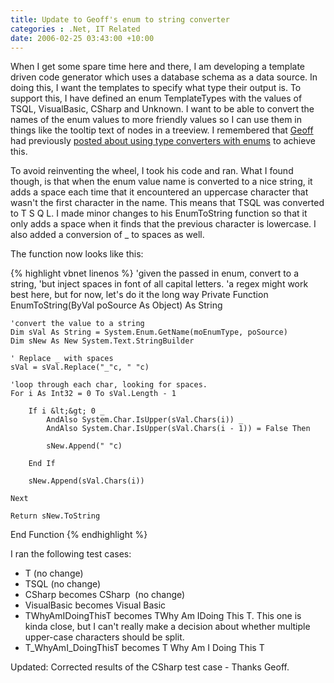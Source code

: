 ```yaml
---
title: Update to Geoff's enum to string converter
categories : .Net, IT Related
date: 2006-02-25 03:43:00 +10:00
---
```


When I get some spare time here and there, I am developing a template driven code generator which uses a database schema as a data source. In doing this, I want the templates to specify what type their output is. To support this, I have defined an enum TemplateTypes with the values of TSQL, VisualBasic, CSharp and Unknown. I want to be able to convert the names of the enum values to more friendly values so I can use them in things like the tooltip text of nodes in a treeview. I remembered that [Geoff][0] had previously [posted about using type converters with enums][1] to achieve this. 

To avoid reinventing the wheel, I took his code and ran. What I found though, is that when the enum value name is converted to a nice string, it adds a space each time that it encountered an uppercase character that wasn't the first character in the name. This means that TSQL was converted to T S Q L. I made minor changes to his EnumToString function so that it only adds a space when it finds that the previous character is lowercase. I also added a conversion of _ to spaces as well. 

The function now looks like this: 

 {% highlight vbnet linenos %}
'given the passed in enum, convert to a string,
'but inject spaces in font of all capital letters.
'a regex might work best here, but for now, let's do it the long way
Private Function EnumToString(ByVal poSource As Object) As String

    'convert the value to a string
    Dim sVal As String = System.Enum.GetName(moEnumType, poSource)
    Dim sNew As New System.Text.StringBuilder

    ' Replace _ with spaces
    sVal = sVal.Replace("_"c, " "c)

    'loop through each char, looking for spaces.
    For i As Int32 = 0 To sVal.Length - 1

        If i &lt;&gt; 0 _
            AndAlso System.Char.IsUpper(sVal.Chars(i)) _
            AndAlso System.Char.IsUpper(sVal.Chars(i - 1)) = False Then

            sNew.Append(" "c)

        End If

        sNew.Append(sVal.Chars(i))

    Next

    Return sNew.ToString

End Function
{% endhighlight %}

I ran the following test cases: 

* T (no change)
* TSQL (no change)
* CSharp becomes CSharp&#160; (no change)
* VisualBasic becomes Visual Basic
* TWhyAmIDoingThisT becomes TWhy Am IDoing This T. This one is kinda close, but I can't really make a decision about whether multiple upper-case characters should be split.
* T_WhyAmI_DoingThisT becomes T Why Am I Doing This T

Updated: Corrected results of the CSharp test case - Thanks Geoff. 

[0]: http://codebetter.com/blogs/geoff.appleby/default.aspx
[1]: http://codebetter.com/blogs/geoff.appleby/archive/2004/11/18/32533.aspx
